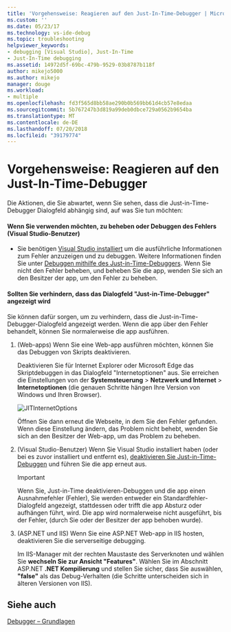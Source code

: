 ```yaml
---
title: 'Vorgehensweise: Reagieren auf den Just-In-Time-Debugger | Microsoft-Dokumentation'
ms.custom: ''
ms.date: 05/23/17
ms.technology: vs-ide-debug
ms.topic: troubleshooting
helpviewer_keywords:
- debugging [Visual Studio], Just-In-Time
- Just-In-Time debugging
ms.assetid: 14972d5f-69bc-479b-9529-03b8787b118f
author: mikejo5000
ms.author: mikejo
manager: douge
ms.workload:
- multiple
ms.openlocfilehash: fd3f565d8bb58ae290b0b569bb61d4cb57e8edaa
ms.sourcegitcommit: 5b767247b3d819a99deb0dbce729a0562b9654ba
ms.translationtype: MT
ms.contentlocale: de-DE
ms.lasthandoff: 07/20/2018
ms.locfileid: "39179774"
---
```

# <a name="how-to-respond-to-the-just-in-time-debugger"></a>Vorgehensweise: Reagieren auf den Just-In-Time-Debugger

Die Aktionen, die Sie abwartet, wenn Sie sehen, dass die Just-in-Time-Debugger Dialogfeld abhängig sind, auf was Sie tun möchten:

#### <a name="if-you-want-to-fix-or-debug-the-error-visual-studio-users"></a>Wenn Sie verwenden möchten, zu beheben oder Debuggen des Fehlers (Visual Studio-Benutzer)

- Sie benötigen [Visual Studio installiert](http://visualstudio.microsoft.com) um die ausführliche Informationen zum Fehler anzuzeigen und zu debuggen. Weitere Informationen finden Sie unter [Debuggen mithilfe des Just-in-Time-Debuggers](../debugger/debug-using-the-just-in-time-debugger.md). Wenn Sie nicht den Fehler beheben, und beheben Sie die app, wenden Sie sich an den Besitzer der app, um den Fehler zu beheben.

#### <a name="if-you-want-to-prevent-the-just-in-time-debugger-dialog-box-from-appearing"></a>Sollten Sie verhindern, dass das Dialogfeld "Just-in-Time-Debugger" angezeigt wird

Sie können dafür sorgen, um zu verhindern, dass die Just-in-Time-Debugger-Dialogfeld angezeigt werden. Wenn die app über den Fehler behandelt, können Sie normalerweise die app ausführen.

1. (Web-apps) Wenn Sie eine Web-app ausführen möchten, können Sie das Debuggen von Skripts deaktivieren.

    Deaktivieren Sie für Internet Explorer oder Microsoft Edge das Skriptdebuggen in das Dialogfeld "Internetoptionen" aus. Sie erreichen die Einstellungen von der **Systemsteuerung** > **Netzwerk und Internet** > **Internetoptionen** (die genauen Schritte hängen Ihre Version von Windows und Ihren Browser).

    ![JITInternetOptions](../debugger/media/jitinternetoptions.png "JITInternetOptions")

    Öffnen Sie dann erneut die Webseite, in dem Sie den Fehler gefunden. Wenn diese Einstellung ändern, das Problem nicht behebt, wenden Sie sich an den Besitzer der Web-app, um das Problem zu beheben.

3. (Visual Studio-Benutzer) Wenn Sie Visual Studio installiert haben (oder bei es zuvor installiert und entfernt es), [deaktivieren Sie Just-in-Time-Debuggen](../debugger/debug-using-the-just-in-time-debugger.md) und führen Sie die app erneut aus.

    > [!IMPORTANT]
    > Wenn Sie, Just-in-Time deaktivieren-Debuggen und die app einen Ausnahmefehler (Fehler), Sie werden entweder ein Standardfehler-Dialogfeld angezeigt, stattdessen oder trifft die app Absturz oder aufhängen führt, wird. Die app wird normalerweise nicht ausgeführt, bis der Fehler, (durch Sie oder der Besitzer der app behoben wurde).

2. (ASP.NET und IIS) Wenn Sie eine ASP.NET Web-app in IIS hosten, deaktivieren Sie die serverseitige debugging.

    Im IIS-Manager mit der rechten Maustaste des Serverknoten und wählen Sie **wechseln Sie zur Ansicht "Features"**. Wählen Sie im Abschnitt ASP.NET **.NET Kompilierung** und stellen Sie sicher, dass Sie auswählen, **"false"** als das Debug-Verhalten (die Schritte unterscheiden sich in älteren Versionen von IIS).

## <a name="see-also"></a>Siehe auch
 [Debugger – Grundlagen](../debugger/getting-started-with-the-debugger.md)
